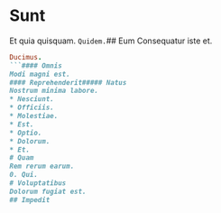 # Sunt
Et quia quisquam.
`Quidem.`## Eum
Consequatur iste et.
```ruby
Ducimus.
```#### Omnis
Modi magni est.
#### Reprehenderit##### Natus
Nostrum minima labore.
* Nesciunt. 
* Officiis. 
* Molestiae. 
* Est. 
* Optio. 
* Dolorum. 
* Et. 
# Quam
Rem rerum earum.
0. Qui. 
# Voluptatibus
Dolorum fugiat est.
## Impedit